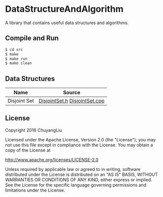 # DataStructureAndAlgorithm

A library that contains useful data structures and algorithms.

## Compile and Run

```bash
$ cd src
$ make
$ make run
$ make clean
```

## Data Structures

| Name | Source |
| ---- | ------ |
|Disjoint Set|[DisjointSet.h](./src/DisjointSet.h) [DisjointSet.cpp](./src/DisjointSet.cpp)|

## License

Copyright 2016 ChuyangLiu

Licensed under the Apache License, Version 2.0 (the "License");
you may not use this file except in compliance with the License.
You may obtain a copy of the License at

http://www.apache.org/licenses/LICENSE-2.0

Unless required by applicable law or agreed to in writing, software
distributed under the License is distributed on an "AS IS" BASIS,
WITHOUT WARRANTIES OR CONDITIONS OF ANY KIND, either express or implied.
See the License for the specific language governing permissions and
limitations under the License.
